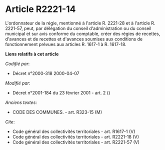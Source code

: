 # Article R2221-14

L'ordonnateur de la régie, mentionné à l'article R. 2221-28 et à l'article R. 2221-57, peut, par délégation du conseil
d'administration ou du conseil municipal et sur avis conforme du comptable, créer des régies de recettes, d'avances et de
recettes et d'avances soumises aux conditions de fonctionnement prévues aux articles R. 1617-1 à R. 1617-18.

**Liens relatifs à cet article**

_Codifié par_:

  - Décret n°2000-318 2000-04-07

_Modifié par_:

  - Décret n°2001-184 du 23 février 2001 - art. 2 ()

_Anciens textes_:

  - CODE DES COMMUNES. - art. R323-15 (M)

_Cite_:

  - Code général des collectivités territoriales - art. R1617-1 (V)
  - Code général des collectivités territoriales - art. R2221-18 (V)
  - Code général des collectivités territoriales - art. R2221-57 (V)
